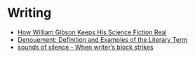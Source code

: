 # Writing

* [How William Gibson Keeps His Science Fiction Real](https://www.newyorker.com/magazine/2019/12/16/how-william-gibson-keeps-his-science-fiction-real)
* [Denouement: Definition and Examples of the Literary Term](https://thewritepractice.com/denouement/)
* [sounds of silence - When writer’s block strikes](https://www.thesmartset.com/sounds-of-silence/)
